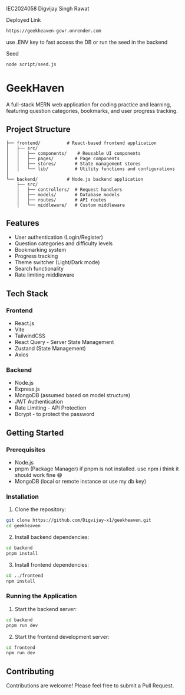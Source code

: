 IEC2024058 
Digvijay Singh Rawat 

Deployed Link 
```bash
https://geekheaven-gcwr.onrender.com
```

use .ENV key to fast access the DB or run the seed in the backend 

Seed
```bash
node script/seed.js
```


# GeekHaven

A full-stack MERN web application for coding practice and learning, featuring question categories, bookmarks, and user progress tracking.

## Project Structure

```
├── frontend/          # React-based frontend application
│   ├── src/
│   │   ├── components/    # Reusable UI components
│   │   ├── pages/        # Page components
│   │   ├── stores/       # State management stores
│   │   └── lib/          # Utility functions and configurations
│   
└── backend/           # Node.js backend application
    ├── src/
    │   ├── controllers/  # Request handlers
    │   ├── models/       # Database models
    │   ├── routes/       # API routes
    │   └── middleware/   # Custom middleware
```

## Features

- User authentication (Login/Register)
- Question categories and difficulty levels
- Bookmarking system
- Progress tracking
- Theme switcher (Light/Dark mode)
- Search functionality
- Rate limiting middleware

## Tech Stack

### Frontend
- React.js
- Vite
- TailwindCSS
- React Query - Server State Management
- Zustand (State Management)
- Axios

### Backend
- Node.js
- Express.js
- MongoDB (assumed based on model structure)
- JWT Authentication
- Rate Limiting - API Protection
- Bcrypt - to protect the password 

## Getting Started

### Prerequisites
- Node.js
- pnpm (Package Manager)  if pnpm is not installed. use npm i think it should work fine 😅
- MongoDB (local or remote instance or use my db key) 

### Installation

1. Clone the repository:
```bash
git clone https://github.com/Digvijay-x1/geekheaven.git
cd geekheaven
```

2. Install backend dependencies:
```bash
cd backend
pnpm install
```


3. Install frontend dependencies:
```bash
cd ../frontend
npm install
```

### Running the Application

1. Start the backend server:
```bash
cd backend
pnpm run dev
```

2. Start the frontend development server:
```bash
cd frontend
npm run dev
```

## Contributing

Contributions are welcome! Please feel free to submit a Pull Request.


